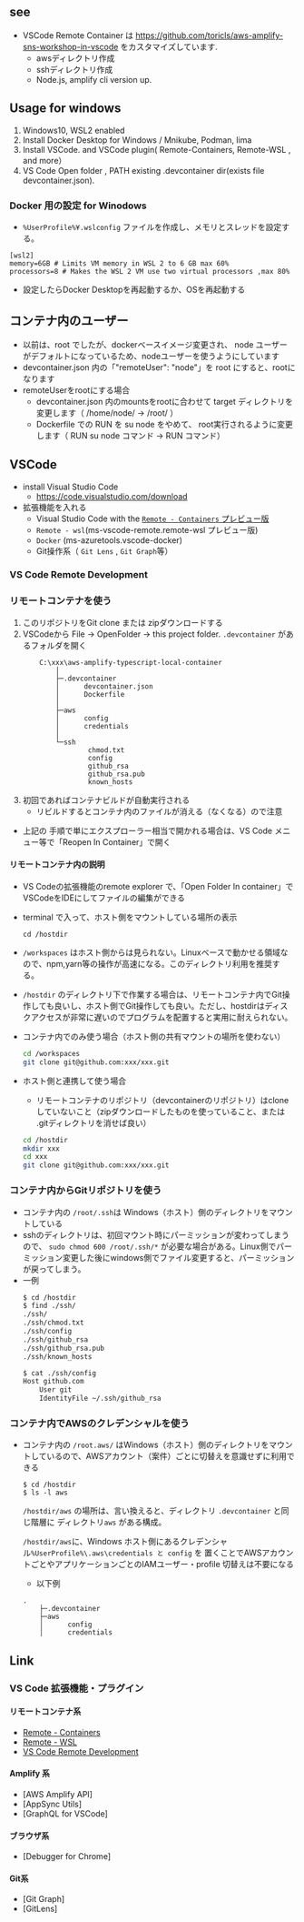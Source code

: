 

## see
- VSCode Remote Container は https://github.com/toricls/aws-amplify-sns-workshop-in-vscode をカスタマイズしています.
    - awsディレクトリ作成
    - sshディレクトリ作成
    - Node.js, amplify cli version up.

## Usage for windows
1. Windows10, WSL2 enabled
1. Install Docker Desktop for Windows / Mnikube, Podman, lima
1. Install VSCode. and VSCode plugin( Remote-Containers, Remote-WSL , and more）
1. VS Code Open folder , PATH existing .devcontainer dir(exists file devcontainer.json).

### Docker 用の設定 for Winodows

- `%UserProfile%¥.wslconfig` ファイルを作成し、メモリとスレッドを設定する。

```
[wsl2]
memory=6GB # Limits VM memory in WSL 2 to 6 GB max 60%
processors=8 # Makes the WSL 2 VM use two virtual processors ,max 80%
```
- 設定したらDocker Desktopを再起動するか、OSを再起動する


## コンテナ内のユーザー

- 以前は、root でしたが、dockerベースイメージ変更され、 node ユーザー がデフォルトになっているため、nodeユーザーを使うようにしています
- devcontainer.json 内の「"remoteUser": "node"」を root にすると、rootになります
- remoteUserをrootにする場合
     - devcontainer.json 内のmountsをrootに合わせて target ディレクトリを変更します（ /home/node/  -> /root/ ）
     - Dockerfile での RUN を su node をやめて、 root実行されるように変更します（  RUN su node コマンド ->  RUN コマンド）

## VSCode
- install Visual Studio Code
    - https://code.visualstudio.com/download
- 拡張機能を入れる
    - Visual Studio Code with the [`Remote - Containers` プレビュー版](https://marketplace.visualstudio.com/items?itemName=ms-vscode-remote.remote-containers) 
    - `Remote - wsl`(ms-vscode-remote.remote-wsl プレビュー版)
    - `Docker` (ms-azuretools.vscode-docker)
    - Git操作系（ `Git Lens` , `Git Graph`等）

### VS Code Remote Development

### リモートコンテナを使う
1. このリポジトリをGit clone または zipダウンロードする
1. VSCodeから File -> OpenFolder -> this project folder.  `.devcontainer` があるフォルダを開く
    ```
        C:\xxx\aws-amplify-typescript-local-container
            │
            ├─.devcontainer
            │      devcontainer.json
            │      Dockerfile
            │
            ├─aws
            │      config
            │      credentials
            │
            └─ssh
                    chmod.txt
                    config
                    github_rsa
                    github_rsa.pub
                    known_hosts        
1. 初回であればコンテナビルドが自動実行される
    - リビルドするとコンテナ内のファイルが消える（なくなる）ので注意

- 上記の 手順で単にエクスプローラー相当で開かれる場合は、VS Code メニュー等で「Reopen In Container」で開く


#### リモートコンテナ内の説明
- VS Codeの拡張機能のremote explorer で、「Open Folder In container」でVSCodeをIDEにしてファイルの編集ができる 
- terminal で入って、ホスト側をマウントしている場所の表示
    ```
    cd /hostdir
    ```
- `/workspaces` はホスト側からは見られない。Linuxベースで動かせる領域なので、npm,yarn等の操作が高速になる。このディレクトリ利用を推奨する。

- `/hostdir` のディレクトリ下で作業する場合は、リモートコンテナ内でGit操作しても良いし、ホスト側でGit操作しても良い。ただし、hostdirはディスクアクセスが非常に遅いのでプログラムを配置すると実用に耐えられない。

- コンテナ内でのみ使う場合（ホスト側の共有マウントの場所を使わない）
    ```sh
    cd /workspaces
    git clone git@github.com:xxx/xxx.git

    ```
- ホスト側と連携して使う場合
    - リモートコンテナのリポジトリ（devcontainerのリポジトリ）はcloneしていないこと（zipダウンロードしたものを使っていること、または .gitディレクトリを消せば良い）
    ```sh
    cd /hostdir
    mkdir xxx
    cd xxx
    git clone git@github.com:xxx/xxx.git
    ```

### コンテナ内からGitリポジトリを使う
- コンテナ内の `/root/.ssh`は Windows（ホスト）側のディレクトリをマウントしている
- sshのディレクトリは、初回マウント時にパーミッションが変わってしまうので、  `sudo chmod 600 /root/.ssh/*`  が必要な場合がある。Linux側でパーミッション変更した後にwindows側でファイル変更すると、パーミッションが戻ってしまう。
- 一例
    ```sh
    $ cd /hostdir
    $ find ./ssh/
    ./ssh/
    ./ssh/chmod.txt
    ./ssh/config
    ./ssh/github_rsa
    ./ssh/github_rsa.pub
    ./ssh/known_hosts

    $ cat ./ssh/config
    Host github.com
        User git
        IdentityFile ~/.ssh/github_rsa
    ```

### コンテナ内でAWSのクレデンシャルを使う
- コンテナ内の `/root.aws/` はWindows（ホスト）側のディレクトリをマウントしているので、AWSアカウント（案件）ごとに切替えを意識せずに利用できる
    ```
    $ cd /hostdir
    $ ls -l aws
    ```

    `/hostdir/aws` の場所は、言い換えると、ディレクトリ `.devcontainer` と同じ階層に ディレクトリ`aws` がある構成。
    
    `/hostdir/aws`に、Windows ホスト側にあるクレデンシャル`%UserProfile%\.aws\credentials と config` を 置くことでAWSアカウントごとやアプリケーションごとのIAMユーザー・profile 切替えは不要になる
    
    - 以下例
    
    ```
    .
        ├─.devcontainer
        ├─aws
        │      config
        │      credentials
    ```

## Link
### VS Code 拡張機能・プラグイン
#### リモートコンテナ系
- [Remote - Containers](https://marketplace.visualstudio.com/items?itemName=ms-vscode-remote.remote-containers)
- [Remote - WSL](https://marketplace.visualstudio.com/items?itemName=ms-vscode-remote.remote-wsl#:~:text=The%20Remote%20%2D%20WSL%20extension%20lets,as%20you%20would%20from%20Windows.)
- [VS Code Remote Development](https://code.visualstudio.com/docs/remote/remote-overview)
 
#### Amplify 系
- [AWS Amplify API]
- [AppSync Utils]
- [GraphQL for VSCode]
#### ブラウザ系
- [Debugger for Chrome]
#### Git系
- [Git Graph]
- [GitLens]

